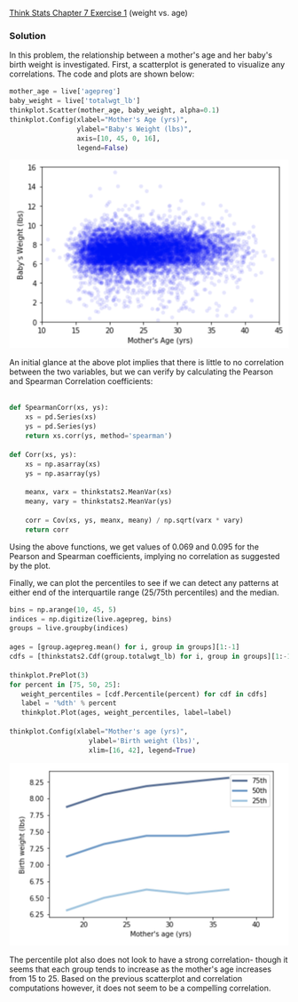 [Think Stats Chapter 7 Exercise 1](http://greenteapress.com/thinkstats2/html/thinkstats2008.html#toc70) (weight vs. age)

### Solution

In this problem, the relationship between a mother's age and her baby's birth weight is investigated.  First, a scatterplot is generated to visualize any correlations.  The code and plots are shown below:

```python
mother_age = live['agepreg']
baby_weight = live['totalwgt_lb']
thinkplot.Scatter(mother_age, baby_weight, alpha=0.1)
thinkplot.Config(xlabel="Mother's Age (yrs)",
                 ylabel="Baby's Weight (lbs)",
                 axis=[10, 45, 0, 16],
                 legend=False)
```

![alt text](https://github.com/DimitriTheoharatos/dsp/blob/master/statistics/exercise_images/7-1_1.png)




An initial glance at the above plot implies that there is little to no correlation between the two variables, but we can verify by calculating the Pearson and Spearman Correlation coefficients:

```python

def SpearmanCorr(xs, ys):
    xs = pd.Series(xs)
    ys = pd.Series(ys)
    return xs.corr(ys, method='spearman')

def Corr(xs, ys):
    xs = np.asarray(xs)
    ys = np.asarray(ys)

    meanx, varx = thinkstats2.MeanVar(xs)
    meany, vary = thinkstats2.MeanVar(ys)

    corr = Cov(xs, ys, meanx, meany) / np.sqrt(varx * vary)
    return corr
 ```

 Using the above functions, we get values of 0.069 and 0.095 for the Pearson and Spearman coefficients, implying no correlation as suggested by the plot.  

 Finally, we can plot the percentiles to see if we can detect any patterns at either end of the interquartile range (25/75th percentiles) and the median. 
 
 ```python
bins = np.arange(10, 45, 5)
indices = np.digitize(live.agepreg, bins)
groups = live.groupby(indices)

ages = [group.agepreg.mean() for i, group in groups][1:-1]
cdfs = [thinkstats2.Cdf(group.totalwgt_lb) for i, group in groups][1:-1]

thinkplot.PrePlot(3)
for percent in [75, 50, 25]:
    weight_percentiles = [cdf.Percentile(percent) for cdf in cdfs]
    label = '%dth' % percent
    thinkplot.Plot(ages, weight_percentiles, label=label)

thinkplot.Config(xlabel="Mother's age (yrs)",
                     ylabel='Birth weight (lbs)',
                     xlim=[16, 42], legend=True)
 ```  

![alt text](https://github.com/DimitriTheoharatos/dsp/blob/master/statistics/exercise_images/7-1_2.png)

The percentile plot also does not look to have a strong correlation- though it seems that each group tends to increase as the mother's age increases from 15 to 25.  Based on the previous scatterplot and correlation computations however, it does not seem to be a compelling correlation. 
